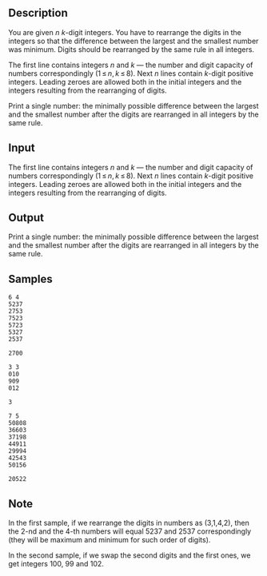 ## Description

<div><p>You are given <span class="tex-span"><i>n</i></span> <span class="tex-span"><i>k</i></span>-digit integers. You have to rearrange the digits in the integers so that the difference between the largest and the smallest number was minimum. Digits should be rearranged by the same rule in all integers.</p></div><div class="input-specification"><p>The first line contains integers <span class="tex-span"><i>n</i></span> and <span class="tex-span"><i>k</i></span> — the number and digit capacity of numbers correspondingly (<span class="tex-span">1 ≤ <i>n</i>, <i>k</i> ≤ 8</span>). Next <span class="tex-span"><i>n</i></span> lines contain <span class="tex-span"><i>k</i></span>-digit positive integers. Leading zeroes are allowed both in the initial integers and the integers resulting from the rearranging of digits.</p></div><div class="output-specification"><p>Print a single number: the minimally possible difference between the largest and the smallest number after the digits are rearranged in all integers by the same rule.</p></div>


## Input

<p>The first line contains integers <span class="tex-span"><i>n</i></span> and <span class="tex-span"><i>k</i></span> — the number and digit capacity of numbers correspondingly (<span class="tex-span">1 ≤ <i>n</i>, <i>k</i> ≤ 8</span>). Next <span class="tex-span"><i>n</i></span> lines contain <span class="tex-span"><i>k</i></span>-digit positive integers. Leading zeroes are allowed both in the initial integers and the integers resulting from the rearranging of digits.</p>


## Output

<p>Print a single number: the minimally possible difference between the largest and the smallest number after the digits are rearranged in all integers by the same rule.</p>


## Samples

```input1
6 4
5237
2753
7523
5723
5327
2537

```

```output1
2700

```






```input2
3 3
010
909
012

```

```output2
3

```






```input3
7 5
50808
36603
37198
44911
29994
42543
50156

```

```output3
20522

```




## Note

<p>In the first sample, if we rearrange the digits in numbers as (3,1,4,2), then the 2-nd and the 4-th numbers will equal 5237 and 2537 correspondingly (they will be maximum and minimum for such order of digits).</p><p>In the second sample, if we swap the second digits and the first ones, we get integers 100, 99 and 102.</p>

